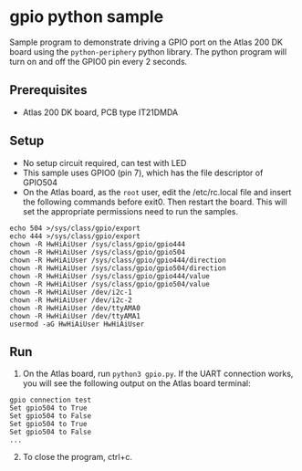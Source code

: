 # gpio python sample 
Sample program to demonstrate driving a GPIO port on the Atlas 200 DK board using the `python-periphery` python library. The python program will turn on and off the GPIO0 pin every 2 seconds.

## Prerequisites
- Atlas 200 DK board, PCB type IT21DMDA

## Setup
- No setup circuit required, can test with LED
- This sample uses GPIO0 (pin 7), which has the file descriptor of GPIO504
- On the Atlas board, as the `root` user, edit the /etc/rc.local file and insert the following commands before exit0. Then restart the board. This will set the appropriate permissions need to run the samples.
```
echo 504 >/sys/class/gpio/export
echo 444 >/sys/class/gpio/export
chown -R HwHiAiUser /sys/class/gpio/gpio444
chown -R HwHiAiUser /sys/class/gpio/gpio504
chown -R HwHiAiUser /sys/class/gpio/gpio444/direction
chown -R HwHiAiUser /sys/class/gpio/gpio504/direction
chown -R HwHiAiUser /sys/class/gpio/gpio444/value
chown -R HwHiAiUser /sys/class/gpio/gpio504/value
chown -R HwHiAiUser /dev/i2c-1
chown -R HwHiAiUser /dev/i2c-2
chown -R HwHiAiUser /dev/ttyAMA0
chown -R HwHiAiUser /dev/ttyAMA1
usermod -aG HwHiAiUser HwHiAiUser
```

## Run
1. On the Atlas board, run `python3 gpio.py`. If the UART connection works, you will see the following output on the Atlas board terminal:

```
gpio connection test
Set gpio504 to True
Set gpio504 to False
Set gpio504 to True
Set gpio504 to False
...
```

2. To close the program, ctrl+c. 



